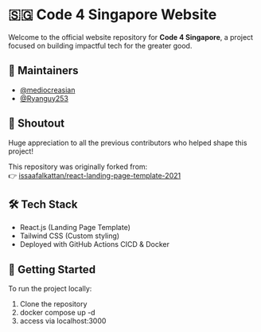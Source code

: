 # 🇸🇬 Code 4 Singapore Website

Welcome to the official website repository for **Code 4 Singapore**, a project focused on building impactful tech for the greater good.

## 🔧 Maintainers

- [@mediocreasian](https://github.com/mediocreasian)  
- [@Ryanguy253](https://github.com/Ryanguy253)

## 🙏 Shoutout

Huge appreciation to all the previous contributors who helped shape this project!

This repository was originally forked from:  
👉 [issaafalkattan/react-landing-page-template-2021](https://github.com/issaafalkattan/react-landing-page-template-2021)

## 🛠️ Tech Stack

- React.js (Landing Page Template)
- Tailwind CSS (Custom styling)
- Deployed with GitHub Actions CICD & Docker 

## 🚀 Getting Started

To run the project locally:

1. Clone the repository
2. docker compose up -d 
3. access via localhost:3000
